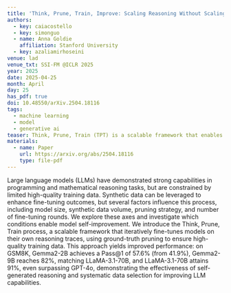 ```yaml
---
title: 'Think, Prune, Train, Improve: Scaling Reasoning Without Scaling Models'
authors:
  - key: caiacostello
  - key: simonguo
  - name: Anna Goldie
    affiliation: Stanford University
  - key: azaliamirhoseini
venue: lad
venue_txt: SSI-FM @ICLR 2025
year: 2025
date: 2025-04-25
month: April
day: 25
has_pdf: true
doi: 10.48550/arXiv.2504.18116
tags:
  - machine learning
  - model
  - generative ai
teaser: Think, Prune, Train (TPT) is a scalable framework that enables smaller language models to achieve performance rivaling larger ones through iterative self-improvement on their own reasoning traces, with experimental results showing models like Gemma-2B and LLaMA-70B-Instruct surpassing GPT-4o on reasoning tasks.
materials:
  - name: Paper
    url: https://arxiv.org/abs/2504.18116
    type: file-pdf
---
```

Large language models (LLMs) have demonstrated strong capabilities in programming and mathematical reasoning tasks, but are constrained by limited high-quality training data. Synthetic data can be leveraged to enhance fine-tuning outcomes, but several factors influence this process, including model size, synthetic data volume, pruning strategy, and number of fine-tuning rounds. We explore these axes and investigate which conditions enable model self-improvement. We introduce the Think, Prune, Train process, a scalable framework that iteratively fine-tunes models on their own reasoning traces, using ground-truth pruning to ensure high-quality training data. This approach yields improved performance: on GSM8K, Gemma2-2B achieves a Pass@1 of 57.6% (from 41.9%), Gemma2-9B reaches 82%, matching LLaMA-3.1-70B, and LLaMA-3.1-70B attains 91%, even surpassing GPT-4o, demonstrating the effectiveness of self-generated reasoning and systematic data selection for improving LLM capabilities.
